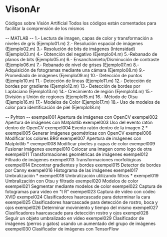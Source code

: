 # VisonAr
Códigos sobre Visión Artificial
Todos los códigos están comentados para facilitar la comprensión de los mismos

--  MATLAB --
1.- Lectura de imagen, capas de color y transformación a niveles de gris (Ejemplo01.m)
2.- Resolución espacial de imágenes (Ejemplo02.m)
3.- Resolución de bits de imágenes (Intensidad) (Ejemplo03.m)
4.- Obtención del negativo (Ejemplo04.m)
5.-Rebanado de planos de bits (Ejemplo05.m)
6.- Ensanchamieto/Disminución de contraste (Ejemplo06.m)
7.- Rebanado de nivel de grises (Ejemplo07.m)
8.- Adquisición de fotogramas mediante una cámara (Ejemplo08.m)
9.- Promediado de imágenes (Ejemplo09.m)
10.- Detección de puntos (Ejemplo10.m)
11.- Detección de líneas (Ejemplo11.m)
12.- Detección de bordes por gradiente (Ejemplo12.m)
13.- Detección de bordes por Laplaciano (Ejemplo13.m)
14.- Crecimiento de región (Ejemplo14.m)
15.-División y Unión de regiones (Ejemplo15.m)
16.- Método de Otsu (Ejemplo16.m)
17.- Modelos de Color (Ejemplo17.m)
18.- Uso de modelos de color para identificación de piel (Ejemplo18.m)

-- Pyhton --
exempel001		Apertura de imágenes con OpenCV
exempel002		Apertura de imágenes con Matplotlib
exempel003		Uso del evento ratón dentro de OpenCV
exempel004		Evento ratón dentro de la imagen 2 *
exempel005		Generar imágenes geométricas con OpenCV
exempel006		Modificar los colores BRG
exempel007		Apertura de imágenes con Matplotlib *
exempel008		Modificar pixeles y capas de color
exempel009		Fusionar imágenes
exempel010		Colocar una imagen como logo de otra
exempel011		Transformaciones geométricas de imágenes
exempel012		Filtrado de imágenes
exempel013		Transformaciones morfológicas
exempel014		Encontrar gradientes y bordes
exempel015		Detector de bordes por Canny
exempel016		Histograma de las imágenes
exempel017		Umbralización *
exempel018		Umbralización utilizando filtros *
exempel019		Umbralización con Otsu y filtrado
exempel020		Modelos de color
exempel021		Segmentar mediante modelos de color
exempel022		Captura de fotogramas para video en "t R"
exempel023		Captura de video con códec XVID
exempel024		Clasificadores haarcascade para determinar la cara
exempel025		Clasificadores haarcascade para detección de rostro, boca y ojos
exempel026		Determinar movimiento y tiempo del mismo
exempel027		Clasificadores haarcascade para detección rostro y ojos
exempel028		Seguir un objeto umbralizado en video
exempel029		Clasificador de imágenes (perros y gatos) usando un aumentado del grupo de imágenes
exempel030		Clasificador de imágenes con TensorFlow
